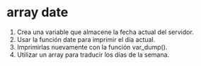# array date
1.	Crea una variable que almacene la fecha actual del servidor.
2. Usar la función date para imprimir el día actual.
2. Imprimirlas nuevamente con la función var_dump().
3. Utilizar un array para traducir los días de la semana.